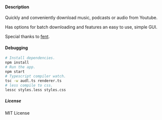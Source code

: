 #### Description

Quickly and conveniently download music, podcasts or audio from Youtube.

Has options for batch downloading and features an easy to use, simple GUI.

Special thanks to [fent](https://github.com/fent/node-ytdl).

#### Debugging

```bash
# Install dependencies.
npm install
# Run the app.
npm start
# Typescript compiler watch.
tsc -w audl.ts renderer.ts
# less compile to css.
lessc styles.less styles.css
```

##### License

MIT License